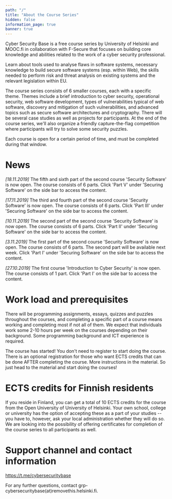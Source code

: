```yaml
---
path: "/"
title: "About the Course Series"
hidden: false
information_page: true
banner: true
---
```


Cyber Security Base is a free course series by University of Helsinki and MOOC.fi in collaboration with F-Secure that focuses on building core knowledge and abilities related to the work of a cyber security professional.

Learn about tools used to analyse flaws in software systems, necessary knowledge to build secure software systems (esp. within Web), the skills needed to perform risk and threat analysis on existing systems and the relevant legislation within EU.

The course series consists of 6 smaller courses, each with a specific theme. Themes include a brief introduction to cyber security, operational security, web software development, types of vulnerabilities typical of web software, discovery and mitigation of such vulnerabilities, and advanced topics such as secure software architectures and cryptography. There will be several case studies as well as projects for participants. At the end of the course series, we'll also organize a friendly capture-the-flag competition where participants will try to solve some security puzzles.

Each course is open for a certain period of time, and must be completed during that window.

# News

_[18.11.2019]_ The fifth and sixth part of the second course 'Security Software' is now open.
The course consists of 6 parts. 
Click 'Part V' under 'Securing Software' on the side bar to access the content.

_[17.11.2019]_ The third and fourth part of the second course 'Security Software' is now open.
The course consists of 6 parts. 
Click 'Part III' under 'Securing Software' on the side bar to access the content.

_[10.11.2019]_ The second part of the second course 'Security Software' is now open.
The course consists of 6 parts. 
Click 'Part II' under 'Securing Software' on the side bar to access the content.


_[3.11.2019]_ The first part of the second course 'Security Software' is now open.
The course consists of 6 parts. The second part will be available next week.
Click 'Part I' under 'Securing Software' on the side bar to access the content.

_[27.10.2019]_ The first course 'Introduction to Cyber Security' is now open.
The course consists of 1 part. Click 'Part I' on the side bar to access the content.

# Work load and prerequisites

There will be programming assignments, essays, quizzes and puzzles throughout the courses, and completing a specific part of a course means working and completing most if not all of them. We expect that individuals work some 2-10 hours per week on the courses depending on their background. Some programming background and ICT experience is required.

The course has started! You don't need to register to start doing the course. There is an optional registration for those who want ECTS credits that can be done AFTER completing the course. More instructions in the material. So just head to the material and start doing the courses!

# ECTS credits for Finnish residents

If you reside in Finland, you can get a total of 10 ECTS credits for the course from the Open University of University of Helsinki. Your own school, college or university has the option of accepting these as a part of your studies -- you have to, however, ask your local administration whether they will do so. We are looking into the possibility of offering certificates for completion of the course series to all participants as well.

# Support channel and contact information

https://t.me/cybersecuritybase

For any further questions, contact grp-cybersecuritybase(at)removethis.helsinki.fi.
